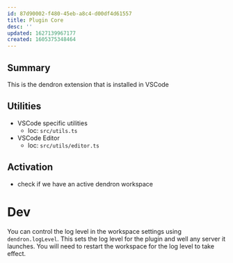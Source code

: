 ```yaml
---
id: 87d90002-f480-45eb-a8c4-d00df4d61557
title: Plugin Core
desc: ''
updated: 1627139967177
created: 1605375348464
---
```



## Summary
This is the dendron extension that is installed in VSCode

## Utilities

- VSCode specific utilities
  - loc: `src/utils.ts`
- VSCode Editor
  - loc: `src/utils/editor.ts`

## Activation

- check if we have an active dendron workspace


# Dev

You can control the log level in the workspace settings using `dendron.logLevel`. This sets the log level for the plugin and well any server it launches. You will need to restart the workspace for the log level to take effect. 

